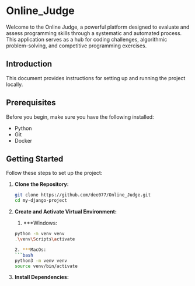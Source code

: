 # Online_Judge

Welcome to the Online Judge, a powerful platform designed to evaluate and assess programming skills through a systematic and automated process. This application serves as a hub for coding challenges, algorithmic problem-solving, and competitive programming exercises.

## Introduction

This document provides instructions for setting up and running the project locally.

## Prerequisites

Before you begin, make sure you have the following installed:

- Python
- Git
- Docker

## Getting Started

Follow these steps to set up the project:

1. **Clone the Repository:**

   ```bash
   git clone https://github.com/dee077/Online_Judge.git
   cd my-django-project

2. **Create and Activate Virtual Environment:**

    1. ***Windows:
    ```bash
    python -m venv venv
    .\venv\Scripts\activate

    2. ***MacOs:
    ```bash
    python3 -m venv venv
    source venv/bin/activate

3. **Install Dependencies:**
